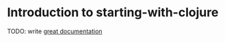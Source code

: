 # Introduction to starting-with-clojure

TODO: write [great documentation](http://jacobian.org/writing/what-to-write/)
